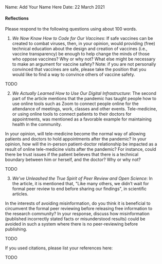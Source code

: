 Name: Add Your Name Here
Date: 22 March 2021


#### Reflections

Please respond to the following questions using about 100 words.

1. _We Now Know How to Code for Our Vaccines_: If safe vaccines can be created to combat viruses, then, in your opinion, would providing (free) technical education about the design and creation of vaccines (i.e., vaccine transparency) be enough to help change the minds of those who oppose vaccines? Why or why not? What else might be necessary to make an argument for vaccine safety? Note: if you are not personally convinced that vaccines are safe, please take the position that you would like to find a way to convince others of vaccine safety.

TODO


2. _We Actually Learned How to Use Our Digital Infrastructure_: The second part of the article mentions that the pandemic has taught people how to use online tools such as Zoom to connect people online for the attendance of meetings, work, classes and other events. Tele-medicine, or using online tools to connect patients to their doctors for appointments, was mentioned as a favorable example for maintaining health in the community.

In your opinion, will tele-medicine become the normal way of allowing patients and doctors to hold appointments after the pandemic? In your opinion, how will the in-person patient-doctor relationship be impacted as a result of online tele-medicine visits after the pandemic? For instance, could there be trust issues if the patient believes that there is a technical boundary between him or herself, and the doctor? Why or why not?


TODO


3. _We’ve Unleashed the True Spirit of Peer Review and Open Science_:
In the article, it is mentioned that, "Like many others, we didn’t wait for formal peer review to end before sharing our findings", in scientific articles.

In the interests of avoiding misinformation, do you think it is beneficial to circumvent the formal peer reviewing before releasing free information to the research community? In your response, discuss how misinformation (published incorrectly stated facts or misunderstood results) could be avoided in such a system where there is no peer-reviewing before publishing.

TODO



If you used citations, please list your references here:

TODO
